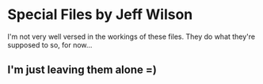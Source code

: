 # Special Files by Jeff Wilson

I'm not very well versed in the workings of these files. They do what they're supposed to so, for now...
## I'm just leaving them alone =)
